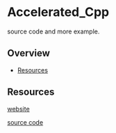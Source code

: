 # Accelerated_Cpp
source code and more example.

## Overview

- [Resources](#resources)

## Resources

[website](https://www.informit.com/store/accelerated-c-plus-plus-practical-programming-by-example-9780201703535)

[source code](/unix-source/README.md)
